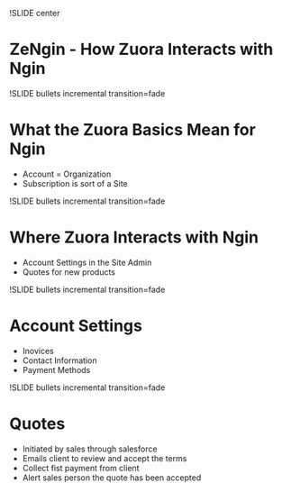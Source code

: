 !SLIDE center

# ZeNgin - How Zuora Interacts with Ngin

!SLIDE bullets incremental transition=fade

# What the Zuora Basics Mean for Ngin
* Account = Organization
* Subscription is sort of a Site

!SLIDE bullets incremental transition=fade

# Where Zuora Interacts with Ngin

* Account Settings in the Site Admin
* Quotes for new products

!SLIDE bullets incremental transition=fade

# Account Settings

* Inovices
* Contact Information
* Payment Methods

!SLIDE bullets incremental transition=fade

# Quotes

* Initiated by sales through salesforce
* Emails client to review and accept the terms
* Collect fist payment from client
* Alert sales person the quote has been accepted
